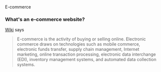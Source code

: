 E-commerce
### What's an e-commerce website?

[Wiki](https://en.wikipedia.org/wiki/E-commerce) says

> E-commerce is the activity of buying or selling online. Electronic commerce draws on technologies such as mobile commerce, electronic funds transfer, supply chain management, Internet marketing, online transaction processing, electronic data interchange (EDI), inventory management systems, and automated data collection systems.
